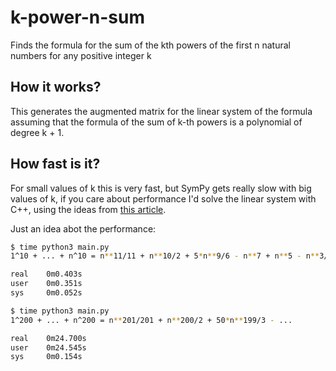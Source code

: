 # k-power-n-sum

Finds the formula for the sum of the kth powers of the first n natural numbers for any positive integer k

## How it works?

This generates the augmented matrix for the linear system of the formula assuming that the formula of the sum of k-th powers is a polynomial of degree k + 1.

## How fast is it?

For small values of k this is very fast, but SymPy gets really slow with big values of k, if you care about performance I'd solve the linear system with C++, using the ideas from [this article](https://dspace.cvut.cz/bitstream/handle/10467/95144/F8-BP-2021-Eyvazov-Emil-Emil_Eyvazov_Thesis.pdf).

Just an idea abot the performance:
```sh
$ time python3 main.py 
1^10 + ... + n^10 = n**11/11 + n**10/2 + 5*n**9/6 - n**7 + n**5 - n**3/2 + 5*n/66

real    0m0.403s
user    0m0.351s
sys     0m0.052s

$ time python3 main.py 
1^200 + ... + n^200 = n**201/201 + n**200/2 + 50*n**199/3 - ...

real    0m24.700s
user    0m24.545s
sys     0m0.154s
```
